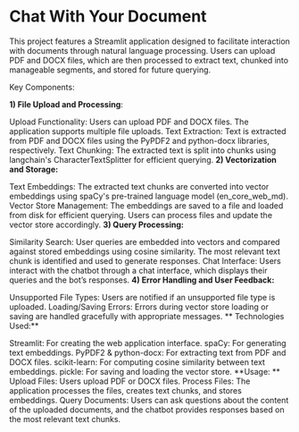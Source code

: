# Chat With Your Document
This project features a Streamlit application designed to facilitate interaction with documents through natural language processing. Users can upload PDF and DOCX files, which are then processed to extract text, chunked into manageable segments, and stored for future querying.

Key Components:

**1) File Upload and Processing**:

Upload Functionality: Users can upload PDF and DOCX files. The application supports multiple file uploads.
Text Extraction: Text is extracted from PDF and DOCX files using the PyPDF2 and python-docx libraries, respectively.
Text Chunking: The extracted text is split into chunks using langchain's CharacterTextSplitter for efficient querying.
**2) Vectorization and Storage:**

Text Embeddings: The extracted text chunks are converted into vector embeddings using spaCy's pre-trained language model (en_core_web_md).
Vector Store Management: The embeddings are saved to a file and loaded from disk for efficient querying. Users can process files and update the vector store accordingly.
**3) Query Processing:**

Similarity Search: User queries are embedded into vectors and compared against stored embeddings using cosine similarity. The most relevant text chunk is identified and used to generate responses.
Chat Interface: Users interact with the chatbot through a chat interface, which displays their queries and the bot’s responses.
**4) Error Handling and User Feedback:**

Unsupported File Types: Users are notified if an unsupported file type is uploaded.
Loading/Saving Errors: Errors during vector store loading or saving are handled gracefully with appropriate messages.
** Technologies Used:**

Streamlit: For creating the web application interface.
spaCy: For generating text embeddings.
PyPDF2 & python-docx: For extracting text from PDF and DOCX files.
scikit-learn: For computing cosine similarity between text embeddings.
pickle: For saving and loading the vector store.
**Usage:
**
Upload Files: Users upload PDF or DOCX files.
Process Files: The application processes the files, creates text chunks, and stores embeddings.
Query Documents: Users can ask questions about the content of the uploaded documents, and the chatbot provides responses based on the most relevant text chunks.
